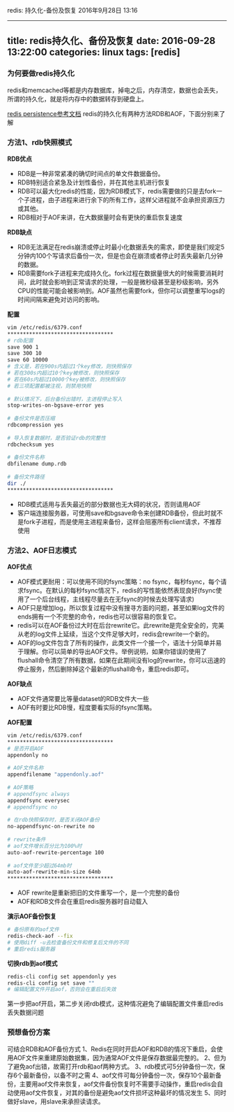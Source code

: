 redis: 持久化-备份及恢复
2016年9月28日
13:16
 
---
title: redis持久化、备份及恢复
date: 2016-09-28 13:22:00
categories: linux
tags: [redis]
---
### 为何要做redis持久化
redis和memcached等都是内存数据库，掉电之后，内存清空，数据也会丢失，所谓的持久化，就是将内存中的数据转存到硬盘上。
 
[redis persistence参考文档](http://redis.io/topics/persistence)
redis的持久化有两种方法RDB和AOF，下面分别来了解
 
<!--more-->
 
### 方法1、rdb快照模式
 
**RDB优点**
- RDB是一种非常紧凑的确切时间点的单文件数据备份。
- RDB特别适合紧急及计划性备份，并在其他主机进行恢复
- RDB可以最大化redis的性能，因为RDB模式下，redis需要做的只是去fork一个子进程，由子进程来进行余下的所有工作，这样父进程就不会承担资源压力或其他。
- RDB相对于AOF来讲，在大数据量时会有更快的重启恢复速度
 
**RDB缺点**
- RDB无法满足在redis崩溃或停止时最小化数据丢失的需求，即使是我们规定5分钟内100个写请求后备份一次，但是也会在崩溃或者停止时丢失最新几分钟的数据。
- RDB需要fork子进程来完成持久化。fork过程在数据量很大的时候需要消耗时间，此时就会影响到正常请求的处理，一般是微秒级甚至是秒级影响，另外CPU的性能可能会被影响到。AOF虽然也需要fork，但你可以调整重写logs的时间间隔来避免对访问的影响。
 
**配置**
``` bash
vim /etc/redis/6379.conf
**********************************
# rdb配置
save 900 1
save 300 10
save 60 10000
# 含义是，若在900s内超过1个key修改，则快照保存
# 若在300s内超过10个key被修改，则快照保存
# 若在60s内超过10000个key被修改，则快照保存
# 若三项配置都被注视，则禁用快照
 
# 默认情况下，后台备份出错时，主进程停止写入
stop-writes-on-bgsave-error yes
 
# 备份文件是否压缩
rdbcompression yes
 
# 导入恢复数据时，是否验证rdb的完整性
rdbchecksum yes
 
# 备份文件名称
dbfilename dump.rdb
 
# 备份文件路径
dir ./
**********************************
```
- RDB模式适用与丢失最近的部分数据也无大碍的状况，否则请用AOF
- 客户端连接服务器，可使用save和bgsave命令来创建RDB备份，但此时就不是fork子进程，而是使用主进程来备份，这样会阻塞所有client请求，不推荐使用
 
 
### 方法2、AOF日志模式
 
**AOF优点**
- AOF模式更耐用：可以使用不同的fsync策略：no fsync，每秒fsync，每个请求fsync。在默认的每秒fsync情况下，redis的写性能依然表现良好(fsync使用了一个后台线程，主线程尽量去在无fsync的时候去处理写请求)
- AOF只是增加log，所以恢复过程中没有搜寻方面的问题，甚至如果log文件的ends拥有一个不完整的命令，redis也可以很容易的恢复它。
- redis可以在AOF备份过大时在后台rewrite它。此rewrite是完全安全的，完美从老的log文件上延续，当这个文件足够大时，redis会rewrite一个新的。
- AOF的log文件包含了所有的操作，此类文件一个接一个，语法十分简单并易于理解。你可以简单的导出AOF文件。举例说明，如果你错误的使用了flushall命令清空了所有数据，如果在此期间没有log的rewrite，你可以迅速的停止服务，然后删除掉这个最新的flushall命令，重启redis即可。
 
**AOF缺点**
- AOF文件通常要比等量dataset的RDB文件大一些
- AOF有时要比RDB慢，程度要看实际的fsync策略。
 
**AOF配置**
``` bash
vim /etc/redis/6379.conf
**********************************
# 是否开启AOF
appendonly no
 
# AOF文件名称
appendfilename "appendonly.aof"
 
# AOF策略
# appendfsync always
appendfsync everysec
# appendfsync no
 
# 在rdb快照保存时，是否关闭AOF备份
no-appendfsync-on-rewrite no
 
# rewrite条件
# aof文件增长百分比为100%时
auto-aof-rewrite-percentage 100
 
# aof文件至少超过64mb时
auto-aof-rewrite-min-size 64mb
**********************************
```
- AOF rewrite是重新把旧的文件重写一个，是一个完整的备份
- AOF和RDB文件会在重启redis服务器时自动载入
 
**演示AOF备份恢复**
``` bash
# 备份原有的aof文件
redis-check-aof --fix
# 使用diff -u去检查备份文件和修复后文件的不同
# 重启redis服务器
```
 
**切换rdb到aof模式**
``` bash
redis-cli config set appendonly yes
redis-cli config set save ""
# 编辑配置文件开启aof，否则会在重启后失效
```
第一步把aof开启，第二步关闭rdb模式，这种情况避免了编辑配置文件重启redis丢失数据问题
 
### 预想备份方案
可结合RDB和AOF备份方式
1、Redis在同时开启AOF和RDB的情况下重启，会使用AOF文件来重建原始数据集，因为通常AOF文件是保存数据最完整的。
2、但为了避免aof出错，故需打开rdb和aof两种方式。
3、rdb模式可5分钟备份一次，保存6个最新备份，以备不时之需
4、aof文件可每分钟备份一次，保存10个最新备份，主要用aof文件来恢复，aof文件备份恢复时不需要手动操作，重启redis会自动使用aof文件恢复，对其的备份是避免aof文件损坏这种最坏的情况发生
5、同时做好slave，用slave来承担读请求。
